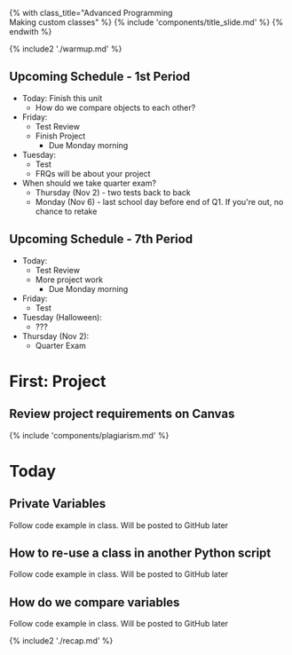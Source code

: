 {% with class_title="Advanced Programming </br>
    Making custom classes" %}
{% include 'components/title_slide.md' %}
{% endwith %}

{% include2 './warmup.md' %}



## Upcoming Schedule - 1st Period
- Today: Finish this unit  
    - How do we compare objects to each other?
- Friday:
    - Test Review
    - Finish Project
        + Due Monday morning
- Tuesday:
    - Test
    - FRQs will be about your project
- When should we take quarter exam?
    - Thursday (Nov 2) - two tests back to back
    - Monday (Nov 6) - last school day before end of Q1. If you're out, no chance to retake

## Upcoming Schedule - 7th Period
- Today:
    - Test Review
    - More project work
        + Due Monday morning
- Friday:
    - Test
- Tuesday (Halloween):
    - ???
- Thursday (Nov 2):
    - Quarter Exam

# First: Project

## Review project requirements on Canvas

{% include 'components/plagiarism.md' %}


# Today 

## Private Variables
Follow code example in class. Will be posted to GitHub later

## How to re-use a class in another Python script
Follow code example in class. Will be posted to GitHub later

## How do we compare variables
Follow code example in class. Will be posted to GitHub later



{% include2 './recap.md' %}

